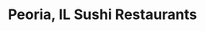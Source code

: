 ---
layout: city
title: Peoria, IL Sushi Restaurants
permalink: /illinois/peoria/
stateAbbr: IL
stateName: Illinois
cityName: Peoria

---